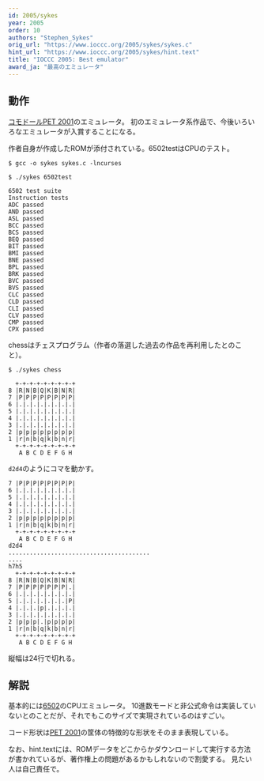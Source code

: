 ```yaml
---
id: 2005/sykes
year: 2005
order: 10
authors: "Stephen_Sykes"
orig_url: "https://www.ioccc.org/2005/sykes/sykes.c"
hint_url: "https://www.ioccc.org/2005/sykes/hint.text"
title: "IOCCC 2005: Best emulator"
award_ja: "最高のエミュレータ"
---
```


## 動作

[コモドールPET 2001](https://ja.wikipedia.org/wiki/PET_2001)のエミュレータ。
初のエミュレータ系作品で、今後いろいろなエミュレータが入賞することになる。

作者自身が作成したROMが添付されている。6502testはCPUのテスト。

```
$ gcc -o sykes sykes.c -lncurses

$ ./sykes 6502test
```

```
6502 test suite
Instruction tests
ADC passed
AND passed
ASL passed
BCC passed
BCS passed
BEQ passed
BIT passed
BMI passed
BNE passed
BPL passed
BRK passed
BVC passed
BVS passed
CLC passed
CLD passed
CLI passed
CLV passed
CMP passed
CPX passed
```

chessはチェスプログラム（作者の落選した過去の作品を再利用したとのこと）。

```
$ ./sykes chess
```

```
  +-+-+-+-+-+-+-+-+
8 |R|N|B|Q|K|B|N|R|
7 |P|P|P|P|P|P|P|P|
6 |.|.|.|.|.|.|.|.|
5 |.|.|.|.|.|.|.|.|
4 |.|.|.|.|.|.|.|.|
3 |.|.|.|.|.|.|.|.|
2 |p|p|p|p|p|p|p|p|
1 |r|n|b|q|k|b|n|r|
  +-+-+-+-+-+-+-+-+
   A B C D E F G H
```

`d2d4`のようにコマを動かす。

```
7 |P|P|P|P|P|P|P|P|
6 |.|.|.|.|.|.|.|.|
5 |.|.|.|.|.|.|.|.|
4 |.|.|.|.|.|.|.|.|
3 |.|.|.|.|.|.|.|.|
2 |p|p|p|p|p|p|p|p|
1 |r|n|b|q|k|b|n|r|
  +-+-+-+-+-+-+-+-+
   A B C D E F G H
d2d4
........................................
....
h7h5
  +-+-+-+-+-+-+-+-+
8 |R|N|B|Q|K|B|N|R|
7 |P|P|P|P|P|P|P|.|
6 |.|.|.|.|.|.|.|.|
5 |.|.|.|.|.|.|.|P|
4 |.|.|.|p|.|.|.|.|
3 |.|.|.|.|.|.|.|.|
2 |p|p|p|.|p|p|p|p|
1 |r|n|b|q|k|b|n|r|
  +-+-+-+-+-+-+-+-+
   A B C D E F G H
```

縦幅は24行で切れる。

## 解説

基本的には[6502](https://ja.wikipedia.org/wiki/MOS_6502)のCPUエミュレータ。
10進数モードと非公式命令は実装していないとのことだが、それでもこのサイズで実現されているのはすごい。

コード形状は[PET 2001](https://ja.wikipedia.org/wiki/PET_2001)の筐体の特徴的な形状をそのまま表現している。

なお、hint.textには、ROMデータをどこからかダウンロードして実行する方法が書かれているが、著作権上の問題があるかもしれないので割愛する。
見たい人は自己責任で。
